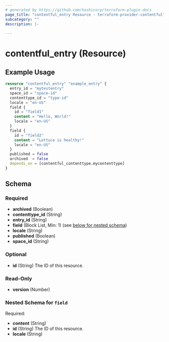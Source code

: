 ```yaml
---
# generated by https://github.com/hashicorp/terraform-plugin-docs
page_title: "contentful_entry Resource - terraform-provider-contentful"
subcategory: ""
description: |-
  
---
```


# contentful_entry (Resource)



## Example Usage

```terraform
resource "contentful_entry" "example_entry" {
  entry_id = "mytestentry"
  space_id = "space-id"
  contenttype_id = "type-id"
  locale = "en-US"
  field {
    id = "field1"
    content = "Hello, World!"
    locale = "en-US"
  }
  field {
    id = "field2"
    content = "Lettuce is healthy!"
    locale = "en-US"
  }
  published = false
  archived  = false
  depends_on = [contentful_contenttype.mycontenttype]
}
```

<!-- schema generated by tfplugindocs -->
## Schema

### Required

- **archived** (Boolean)
- **contenttype_id** (String)
- **entry_id** (String)
- **field** (Block List, Min: 1) (see [below for nested schema](#nestedblock--field))
- **locale** (String)
- **published** (Boolean)
- **space_id** (String)

### Optional

- **id** (String) The ID of this resource.

### Read-Only

- **version** (Number)

<a id="nestedblock--field"></a>
### Nested Schema for `field`

Required:

- **content** (String)
- **id** (String) The ID of this resource.
- **locale** (String)



